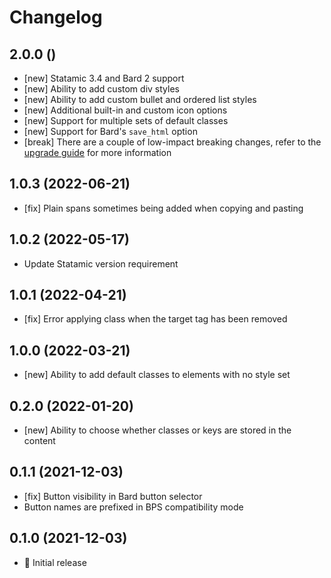 # Changelog

## 2.0.0 ()

- [new] Statamic 3.4 and Bard 2 support
- [new] Ability to add custom div styles
- [new] Ability to add custom bullet and ordered list styles
- [new] Additional built-in and custom icon options
- [new] Support for multiple sets of default classes
- [new] Support for Bard's `save_html` option
- [break] There are a couple of low-impact breaking changes, refer to the [upgrade guide](https://jacksleight.github.io/statamic-bard-texstyle/upgrade-1-0-to-2-0.html) for more information

## 1.0.3 (2022-06-21)

- [fix] Plain spans sometimes being added when copying and pasting

## 1.0.2 (2022-05-17)

- Update Statamic version requirement

## 1.0.1 (2022-04-21)

- [fix] Error applying class when the target tag has been removed

## 1.0.0 (2022-03-21)

- [new] Ability to add default classes to elements with no style set

## 0.2.0 (2022-01-20)

- [new] Ability to choose whether classes or keys are stored in the content

## 0.1.1 (2021-12-03)

- [fix] Button visibility in Bard button selector
- Button names are prefixed in BPS compatibility mode

## 0.1.0 (2021-12-03)

- 🚀 Initial release
